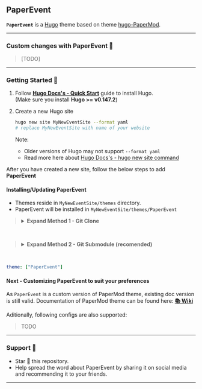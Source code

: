 ## PaperEvent

**`PaperEvent`** is a [Hugo](https://gohugo.io/) theme based on theme [hugo-PaperMod](https://github.com/adityatelange/hugo-PaperMod).

---
### Custom changes with PaperEvent 🚀

> [TODO]

---

### Getting Started 🚀

1. Follow **[Hugo Docs's - Quick Start](https://gohugo.io/getting-started/quick-start/)** guide to install Hugo.
   <br>(Make sure you install **Hugo >= v0.147.2**)

2. Create a new Hugo site
   ```sh
   hugo new site MyNewEventSite --format yaml
   # replace MyNewEventSite with name of your website
   ```
   Note:
   - Older versions of Hugo may not support `--format yaml`
   - Read more here about [Hugo Docs's - hugo new site command](https://gohugo.io/commands/hugo_new_site/#synopsis)

After you have created a new site, follow the below steps to add **PaperEvent**

#### Installing/Updating PaperEvent

- Themes reside in `MyNewEventSite/themes` directory.
- PaperEvent will be installed in `MyNewEventSite/themes/PaperEvent`

> <details>
> <summary><b>Expand Method 1 - Git Clone</b></summary>
>
> **INSTALL** : Inside the folder of your Hugo site `MyNewEventSite`, run:
>
> ```bash
> git clone https://github.com/yogeshjain96/hugo-paper-event themes/PaperEvent --depth=1
> ```
>
> **UPDATE**: Inside the folder of your Hugo site `MyNewEventSite`, run:
>
> ```bash
> cd themes/PaperEvent
> git pull
> ```
>
> </details>

<br>

> <details>
> <summary><b>Expand Method 2 - Git Submodule (recomended)</b></summary>
>
> **INSTALL** : Inside the folder of your Hugo site `MyNewEventSite`, run:
>
> ```bash
> git submodule add --depth=1 https://github.com/yogeshjain96/hugo-paper-event.git themes/PaperEvent
> git submodule update --init --recursive # needed when you reclone your repo (submodules may not get cloned automatically)
> ```
>
> You may use ` --branch v7.0` to end of above command if you want to stick to specific release.
> Read more about git submodules [here](https://www.atlassian.com/git/tutorials/git-submodule).
>
> **UPDATE**: Inside the folder of your Hugo site `MyNewEventSite`, run:
>
> ```bash
> git submodule update --remote --merge
> ```
>
> </details>

<br>


```yaml
theme: ["PaperEvent"]
```

#### Next - Customizing PaperEvent to suit your preferences

As `PaperEvent` is a custom version of PaperMod theme, existing doc version is still valid.
Documentation of PaperMod theme can be found here: [**📚 Wiki**](https://github.com/adityatelange/hugo-PaperMod/wiki)

Aditionally, following configs are also supported:
> TODO

---

### Support 🫶

- Star 🌟 this repository.
- Help spread the word about PaperEvent by sharing it on social media and recommending it to your friends.

---
